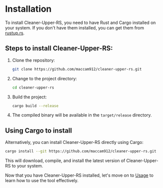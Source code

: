 # Installation

To install Cleaner-Upper-RS, you need to have Rust and Cargo installed on your system. If you don't have them installed, you can get them from [rustup.rs](https://rustup.rs/).

## Steps to install Cleaner-Upper-RS:

1. Clone the repository:
   ```bash
   git clone https://github.com/maccam912/cleaner-upper-rs.git
   ```

2. Change to the project directory:
   ```bash
   cd cleaner-upper-rs
   ```

3. Build the project:
   ```bash
   cargo build --release
   ```

4. The compiled binary will be available in the `target/release` directory.

## Using Cargo to install

Alternatively, you can install Cleaner-Upper-RS directly using Cargo:

```bash
cargo install --git https://github.com/maccam912/cleaner-upper-rs.git
```

This will download, compile, and install the latest version of Cleaner-Upper-RS to your system.

Now that you have Cleaner-Upper-RS installed, let's move on to [Usage](./usage.md) to learn how to use the tool effectively.